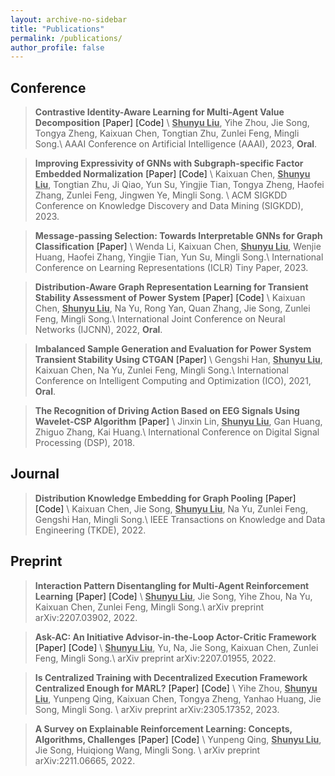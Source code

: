 ```yaml
---
layout: archive-no-sidebar
title: "Publications"
permalink: /publications/
author_profile: false
---
```


## Conference





> **Contrastive Identity-Aware Learning for Multi-Agent Value Decomposition** <a href="https://arxiv.org/abs/2211.12712" target="_blank" style="text-decoration: none">\[Paper\]</a> <a href="https://github.com/liushunyu/CIA" target="_blank" style="text-decoration: none">\[Code\]</a> \\
  > **<u>Shunyu Liu</u>**, Yihe Zhou, Jie Song, Tongya Zheng, Kaixuan Chen, Tongtian Zhu, Zunlei Feng, Mingli Song.\\
  > AAAI Conference on Artificial Intelligence (AAAI), 2023, **Oral**.


> **Improving Expressivity of GNNs with Subgraph-specific Factor Embedded Normalization** <a href="https://arxiv.org/abs/2305.19903" target="_blank" style="text-decoration: none">\[Paper\]</a> <a href="https://github.com/chenchkx/SuperNorm" target="_blank" style="text-decoration: none">\[Code\]</a> \\
  >  Kaixuan Chen, **<u>Shunyu Liu</u>**, Tongtian Zhu, Ji Qiao, Yun Su, Yingjie Tian, Tongya Zheng, Haofei Zhang, Zunlei Feng, Jingwen Ye, Mingli Song. \\
  > ACM SIGKDD Conference on Knowledge Discovery and Data Mining (SIGKDD), 2023.



> **Message-passing Selection: Towards Interpretable GNNs for Graph Classification** <a href="https://openreview.net/pdf?id=99Go96dla5y" target="_blank" style="text-decoration: none">\[Paper\]</a> \\
  > Wenda Li, Kaixuan Chen, **<u>Shunyu Liu</u>**, Wenjie Huang, Haofei Zhang, Yingjie Tian, Yun Su, Mingli Song.\\
  > International Conference on Learning Representations (ICLR) Tiny Paper, 2023.






> **Distribution-Aware Graph Representation Learning for Transient Stability Assessment of Power System** <a href="https://arxiv.org/abs/2205.06576" target="_blank" style="text-decoration: none">\[Paper\]</a> <a href="https://github.com/chenchkx/DKEPool-TSA" target="_blank" style="text-decoration: none">\[Code\]</a> \\
  > Kaixuan Chen, **<u>Shunyu Liu</u>**, Na Yu, Rong Yan, Quan Zhang, Jie Song, Zunlei Feng, Mingli Song.\\
  > International Joint Conference on Neural Networks (IJCNN), 2022, **Oral**.






> **Imbalanced Sample Generation and Evaluation for Power System Transient Stability Using CTGAN** <a href="https://arxiv.org/abs/2112.08836" target="_blank" style="text-decoration: none">\[Paper\]</a> \\
  > Gengshi Han, **<u>Shunyu Liu</u>**, Kaixuan Chen, Na Yu, Zunlei Feng, Mingli Song.\\
  > International Conference on Intelligent Computing and Optimization (ICO), 2021, **Oral**.





> **The Recognition of Driving Action Based on EEG Signals Using Wavelet-CSP Algorithm** <a href="https://ieeexplore.ieee.org/abstract/document/8631540/" target="_blank" style="text-decoration: none">\[Paper\]</a>  \\
  > Jinxin Lin, **<u>Shunyu Liu</u>**, Gan Huang, Zhiguo Zhang, Kai Huang.\\
  > International Conference on Digital Signal Processing (DSP), 2018. 


## Journal






> **Distribution Knowledge Embedding for Graph Pooling** <a href="https://arxiv.org/abs/2109.14333" target="_blank" style="text-decoration: none">\[Paper\]</a> <a href="https://github.com/chenchkx/DKEPool" target="_blank" style="text-decoration: none">\[Code\]</a> \\
  > Kaixuan Chen, Jie Song, **<u>Shunyu Liu</u>**, Na Yu, Zunlei Feng, Gengshi Han, Mingli Song.\\
  > IEEE Transactions on Knowledge and Data Engineering (TKDE), 2022. 



## Preprint






> **Interaction Pattern Disentangling for Multi-Agent Reinforcement Learning** <a href="https://arxiv.org/abs/2207.03902" target="_blank" style="text-decoration: none">\[Paper\]</a> <a href="https://github.com/liushunyu/OPT" target="_blank" style="text-decoration: none">\[Code\]</a> \\
  > **<u>Shunyu Liu</u>**, Jie Song, Yihe Zhou, Na Yu, Kaixuan Chen, Zunlei Feng, Mingli Song.\\
  > arXiv preprint arXiv:2207.03902, 2022. 





> **Ask-AC: An Initiative Advisor-in-the-Loop Actor-Critic Framework** <a href="https://arxiv.org/abs/2207.01955" target="_blank" style="text-decoration: none">\[Paper\]</a> <a href="https://github.com/liushunyu/Ask-AC" target="_blank" style="text-decoration: none">\[Code\]</a> \\
  > **<u>Shunyu Liu</u>**, Yu, Na, Jie Song, Kaixuan Chen, Zunlei Feng, Mingli Song.\\
  > arXiv preprint arXiv:2207.01955, 2022.



> **Is Centralized Training with Decentralized Execution Framework Centralized Enough for MARL?** <a href="https://arxiv.org/abs/2305.17352" target="_blank" style="text-decoration: none">\[Paper\]</a> <a href="https://github.com/zyh1999/CADP" target="_blank" style="text-decoration: none">\[Code\]</a> \\
  > Yihe Zhou, **<u>Shunyu Liu</u>**, Yunpeng Qing, Kaixuan Chen, Tongya Zheng, Yanhao Huang, Jie Song, Mingli Song. \\
  > arXiv preprint arXiv:2305.17352, 2023.



> **A Survey on Explainable Reinforcement Learning: Concepts, Algorithms, Challenges** <a href="https://arxiv.org/abs/2211.06665" target="_blank" style="text-decoration: none">\[Paper\]</a> <a href="https://github.com/Plankson/awesome-explainable-reinforcement-learning" target="_blank" style="text-decoration: none">\[Code\]</a> \\
  > Yunpeng Qing, **<u>Shunyu Liu</u>**, Jie Song, Huiqiong Wang, Mingli Song. \\
  > arXiv preprint arXiv:2211.06665, 2022. 



